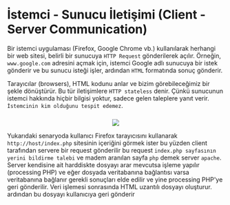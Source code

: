 # İstemci - Sunucu İletişimi (Client - Server Communication)
Bir istemci uygulaması (Firefox, Google Chrome vb.) kullanılarak herhangi bir web sitesi, belirli bir sunucuya `HTTP Request` gönderilerek açılır. Örneğin, `www.google.com` adresini açmak için, istemci Google adlı sunucuya bir istek gönderir ve bu sunucu isteği işler, ardından `HTML` formatında sonuç gönderir.

Tarayıcılar (browsers), HTML kodunu anlar ve bizim görebileceğimiz bir şekle dönüştürür. Bu tür iletişimlere `HTTP stateless` denir. Çünkü sunucunun istemci hakkında hiçbir bilgisi yoktur, sadece gelen taleplere yanıt verir. `İstemcinin kim olduğunu tespit edemez`.

<div align="center">
    <h3></h3>
    <img src="https://github.com/yasir723/istemci-sunucu-iletisimi/assets/111686779/6075801b-e647-4c6c-a62f-09a1ec5e48a7">
</div>

Yukarıdaki senaryoda kullanıcı Firefox tarayıcısını kullanarak `http://host/index.php` sitesinin içeriğini görmek ister bu yüzden client tarafından servere bir request gönderilir bu request `index.php sayfasının yerini bildirme talebi` ve madem aranılan sayfa `php` demek server `apache`. Server kendisine ait harddiskte dosyayı arar mevcutsa işleme yapılır (processing PHP) ve eğer dosyada veritabanına bağlantısı varsa veritabanına bağlanır gerekli sonuçları elde edilir ve yine processing PHP'ye geri gönderilir. Veri işlemesi sonrasında HTML uzantılı dosyayı oluşturur. ardından bu dosyayı kullanıcıya geri gönderir

